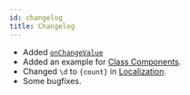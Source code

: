 ```yaml
---
id: changelog
title: Changelog
---
```


+ Added [`onChangeValue`](/docs/usage#onchangevalue)
+ Added an example for [Class Components](/docs/usage#class-components).
+ Changed `\d` to `{count}` in [Localization](/docs/advanced/localization).
+ Some bugfixes.